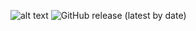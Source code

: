 ![alt text](https://data.jsdelivr.com/v1/package/gh/ux-alkosto/puntos-instalacion-llantas/badge "JsDelivr")
![GitHub release (latest by date)](https://img.shields.io/github/v/release/UX-Alkosto/puntos-instalacion-llantas)